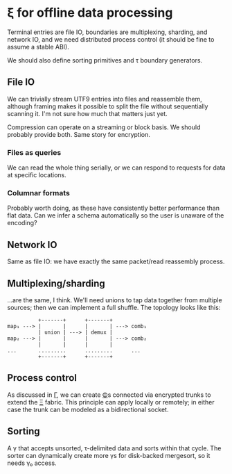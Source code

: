 # ξ for offline data processing
Terminal entries are file IO, boundaries are multiplexing, sharding, and network IO, and we need distributed process control (it should be fine to assume a stable ABI).

We should also define sorting primitives and τ boundary generators.


## File IO
We can trivially stream UTF9 entries into files and reassemble them, although framing makes it possible to split the file without sequentially scanning it. I'm not sure how much that matters just yet.

Compression can operate on a streaming or block basis. We should probably provide both. Same story for encryption.


### Files as queries
We can read the whole thing serially, or we can respond to requests for data at specific locations.


### Columnar formats
Probably worth doing, as these have consistently better performance than flat data. Can we infer a schema automatically so the user is unaware of the encoding?


## Network IO
Same as file IO: we have exactly the same packet/read reassembly process.


## Multiplexing/sharding
...are the same, I think. We'll need unions to tap data together from multiple sources; then we can implement a full shuffle. The topology looks like this:

```
          +-------+      +-------+
map₁ ---> |       |      |       | ---> comb₁
          | union | ---> | demux |
map₂ ---> |       |      |       | ---> comb₂
          |       |      |       |
...       .........      .........      ...
          +-------+      +-------+
```


## Process control
As discussed in [Γ](../Gamma.md), we can create [Φ](../Phi.md)s connected via encrypted trunks to extend the [Ξ](../Xi.md) fabric. This principle can apply locally or remotely; in either case the trunk can be modeled as a bidirectional socket.


## Sorting
A γ that accepts unsorted, τ-delimited data and sorts within that cycle. The sorter can dynamically create more γs for disk-backed mergesort, so it needs γ₀ access.
